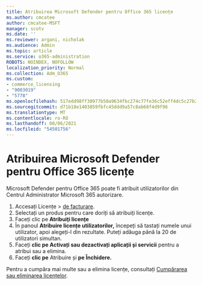 ```yaml
---
title: Atribuirea Microsoft Defender pentru Office 365 licențe
ms.author: cmcatee
author: cmcatee-MSFT
manager: scotv
ms.date: ''
ms.reviewer: argani, nicholak
ms.audience: Admin
ms.topic: article
ms.service: o365-administration
ROBOTS: NOINDEX, NOFOLLOW
localization_priority: Normal
ms.collection: Adm_O365
ms.custom:
- commerce_licensing
- "9003019"
- "5778"
ms.openlocfilehash: 517edd98ff30977b50a9634fbc274c77fe36c52eff4dc5c27b24e1d57dc7cc8e
ms.sourcegitcommit: d71b18e1403859fbfc45ddd9a57c8ab68f4d9f96
ms.translationtype: MT
ms.contentlocale: ro-RO
ms.lasthandoff: 08/06/2021
ms.locfileid: "54501756"
---
```

# <a name="assign-microsoft-defender-for-office-365-licenses"></a>Atribuirea Microsoft Defender pentru Office 365 licențe

Microsoft Defender pentru Office 365 poate fi atribuit utilizatorilor din Centrul Administrator Microsoft 365 autorizare.

1. Accesați Licențe  >  [de facturare](https://go.microsoft.com/fwlink/p/?linkid=842264).
2. Selectați un produs pentru care doriți să atribuiți licențe.
3. Faceți clic pe **Atribuiți licențe**
4. În panoul **Atribuire licențe utilizatorilor,**  începeți să tastați numele unui utilizator, apoi alegeți-l din rezultate. Puteți adăuga până la 20 de utilizatori simultan.
5. Faceți **clic pe Activați sau dezactivați aplicații și servicii**  pentru a atribui sau a elimina.
6. Faceți **clic pe** Atribuire și **pe Închidere.**

Pentru a cumpăra mai multe sau a elimina licențe, consultați [Cumpărarea sau eliminarea licențelor](/microsoft-365/commerce/licenses/buy-licenses#buy-or-remove-licenses-for-your-business-subscription).